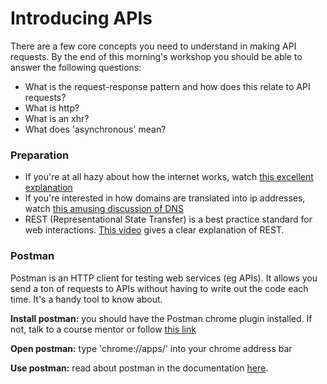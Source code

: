 # Introducing APIs

There are a few core concepts you need to understand in making API requests. By the end of this morning's workshop you should be able to answer the following questions:
- What is the request-response pattern and how does this relate to API requests?
- What is http?
- What is an xhr?
- What does 'asynchronous' mean?


### Preparation
- If you're at all hazy about how the internet works, watch [this excellent explanation]( https://www.youtube.com/watch?v=7_LPdttKXPc)
- If you're interested in how domains are translated into ip addresses, watch [this amusing discussion of DNS](https://www.youtube.com/watch?v=72snZctFFtA)
- REST (Representational State Transfer) is a best practice standard for web interactions. [This video](https://www.youtube.com/watch?v=YCcAE2SCQ6k) gives a clear explanation of REST.


### Postman
Postman is an HTTP client for testing web services (eg APIs). It allows you send a ton of requests to APIs without having to write out the code each time. It's a handy tool to know about.  

**Install postman:** you should have the Postman chrome plugin installed. If not, talk to a course mentor or
follow [this link](https://www.getpostman.com/docs/introduction)

**Open postman:** type 'chrome://apps/' into your chrome address bar

**Use postman:** read about postman in the documentation [here](https://www.getpostman.com/docs/requests).
